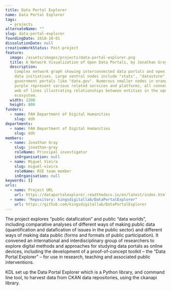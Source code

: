 ```yaml
---
title: Data Portal Explorer
name: Data Portal Explorer
tags:
  - projects
alternateName: ""
slug: data-portal-explorer
foundingDate: 2018-10-01
dissolutionDate: null
creativeWorkStatus: Post-project
feature:
  image: /assets/images/projects/data-portal-explorer.png
  title: A Network Visualization of Open Data Portals, by Jonathan Gray
  description:
    Complex network graph showing interconnected data portals and open
    data initiatives. Large central nodes include "stats", "datastore", and
    government portals like "data.gov". Numerous smaller nodes in orange and
    purple represent various related services and platforms, all connected by a
    web of lines illustrating relationships between entities in the open data
    ecosystem.
  width: 1200
  height: 800
funders:
  - name: FAH Department of Digital Humanities
    slug: ddh
departments:
  - name: FAH Department of Digital Humanities
    slug: ddh
members:
  - name: Jonathan Gray
    slug: jonathan-gray
    roleName: Principal investigator
    inOrganisation: null
  - name: Miguel Vieira
    slug: miguel-vieira
    roleName: RSE team member
    inOrganisation: null
keywords: []
urls:
  - name: Project URL
    url: https://dataportalexplorer.readthedocs.io/en/latest/index.html
  - name: "Repository: kingsdigitallab/DataPortalExplorer"
    url: https://github.com/kingsdigitallab/DataPortalExplorer
---
```


The project explores “public datafication” and public “data worlds”, including comparative analyses of different ways of making public data (quantification and datafication of issues in the public sector) and different ways of making data public (forms and formats of public participation). It convened an international and interdisciplinary group of researchers to explore digital methods and approaches for studying data portals as online devices, including the development of a proof-of-concept toolkit – the “Data Portal Explorer” – for use in research, teaching and associated public interventions.

KDL set up the Data Portal Explorer which is a Python library, and command line tool, to harvest data from CKAN data repositories, using the ckanapi library.

